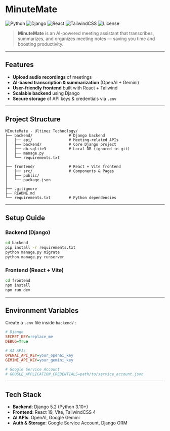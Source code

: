 #  MinuteMate

![Python](https://img.shields.io/badge/Python-3.10-blue?logo=python)
![Django](https://img.shields.io/badge/Django-5.2-green?logo=django)
![React](https://img.shields.io/badge/React-19-61DAFB?logo=react)
![TailwindCSS](https://img.shields.io/badge/TailwindCSS-4-38B2AC?logo=tailwind-css)
![License](https://img.shields.io/badge/license-MIT-lightgrey)

> **MinuteMate** is an AI-powered meeting assistant that transcribes, summarizes, and organizes meeting notes — saving you time and boosting productivity.

---

## Features

*  **Upload audio recordings** of meetings
*  **AI-based transcription & summarization** (OpenAI + Gemini)
*  **User-friendly frontend** built with React + Tailwind
*  **Scalable backend** using Django
*  **Secure storage** of API keys & credentials via `.env`

---

## Project Structure

```plaintext
MInuteMate - Ultimez Technology/
├── backend/                # Django backend
│   ├── api/                # Meeting-related APIs
│   ├── backend/            # Core Django project
│   ├── db.sqlite3          # Local DB (ignored in git)
│   ├── manage.py
│   └── requirements.txt
│
├── frontend/               # React + Vite frontend
│   ├── src/                # Components & Pages
│   ├── public/
│   └── package.json
│
├── .gitignore
├── README.md
└── requirements.txt        # Python dependencies
```

---

##  Setup Guide

###  Backend (Django)

```bash
cd backend
pip install -r requirements.txt
python manage.py migrate
python manage.py runserver
```

###  Frontend (React + Vite)

```bash
cd frontend
npm install
npm run dev
```

---

##  Environment Variables

Create a `.env` file inside `backend/` :

```ini
# Django
SECRET_KEY=replace_me
DEBUG=True

# AI APIs
OPENAI_API_KEY=your_openai_key
GEMINI_API_KEY=your_gemini_key

# Google Service Account
# GOOGLE_APPLICATION_CREDENTIALS=path/to/service_account.json
```

---

##  Tech Stack

* **Backend**: Django 5.2 (Python 3.10+)
* **Frontend**: React 19, Vite, TailwindCSS 4
* **AI APIs**: OpenAI, Google Gemini
* **Auth & Storage**: Google Service Account, Django ORM

